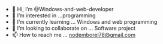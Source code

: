 - 👋 Hi, I’m @Windows-and-web-developer
- 👀 I’m interested in ...programming
- 🌱 I’m currently learning ... Windows and web programming
- 💞️ I’m looking to collaborate on ... Software project
- 📫 How to reach me ... nodemborel78@gmail.com

<!---
Windows-and-web-developer/Windows-and-web-developer is a ✨ special ✨ repository because its `README.md` (this file) appears on your GitHub profile.
You can click the Preview link to take a look at your changes.
--->

